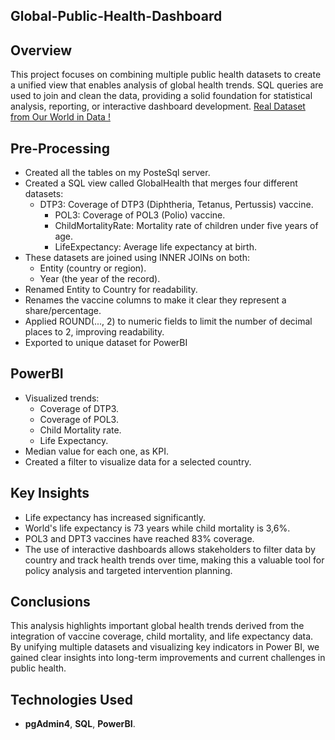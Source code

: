 ## Global-Public-Health-Dashboard
## **Overview**
This project focuses on combining multiple public health datasets to create a unified view that enables analysis of global health trends. SQL queries are used to join and clean the data, providing a solid foundation for statistical analysis, reporting, or interactive dashboard development.
[Real Dataset from Our World in Data !]([https://data.gov.au/dataset/ds-dga-05696f6f-6ff5-42a2-904f-af5e4d1f56f8/details?q=cancer](https://ourworldindata.org/explorers/global-health?tab=table&pickerSort=asc&pickerMetric=entityName&Health+Area=Life+expectancy&Indicator=Life+expectancy+at+birth&Metric=Rate&Source=UN+WPP&country=OWID_WRL~CHN~ZAF~BRA~USA~GBR~IND~RWA))


## **Pre-Processing**
- Created all the tables on my PosteSql server.
- Created a SQL view called GlobalHealth that merges four different datasets:
  - DTP3: Coverage of DTP3 (Diphtheria, Tetanus, Pertussis) vaccine.
    - POL3: Coverage of POL3 (Polio) vaccine.
    - ChildMortalityRate: Mortality rate of children under five years of age.
    - LifeExpectancy: Average life expectancy at birth.
- These datasets are joined using INNER JOINs on both:
  - Entity (country or region).
  - Year (the year of the record).
- Renamed Entity to Country for readability.
- Renames the vaccine columns to make it clear they represent a share/percentage.
- Applied ROUND(..., 2) to numeric fields to limit the number of decimal places to 2, improving readability.
- Exported to unique dataset for PowerBI

## **PowerBI**
- Visualized trends:
    - Coverage of DTP3.
    - Coverage of POL3.
    - Child Mortality rate.
    - Life Expectancy.
- Median value for each one, as KPI.
- Created a filter to visualize data for a selected country.

## **Key Insights**
- Life expectancy has increased significantly.
- World's life expectancy is 73 years while child mortality is 3,6%.
- POL3 and DPT3 vaccines have reached 83% coverage.  
- The use of interactive dashboards allows stakeholders to filter data by country and track health trends over time, making this a valuable tool for policy analysis and targeted intervention planning.

## **Conclusions**     
This analysis highlights important global health trends derived from the integration of vaccine coverage, child mortality, and life expectancy data. By unifying multiple datasets and visualizing key indicators in Power BI, we gained clear insights into long-term improvements and current challenges in public health.

## **Technologies Used**
- **pgAdmin4**, **SQL**, **PowerBI**.
